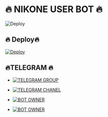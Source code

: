 # 🔥 NIKONE USER BOT 🔥

![Deploy](https://te.legra.ph/file/b4bcbd583c09e74f0a565.jpg)


## 🔥 Deploy🔥

[![Deploy](https://www.herokucdn.com/deploy/button.svg)](https://heroku.com/chamodbot/nikoneuserbot)

## 🔥TELEGRAM 🔥
- [![TELEGRAM GROUP](https://img.shields.io/badge/Telegram-Group-brightgreen)](https://t.me/Developernikoneteam)


- [![TELEGRAM CHANEL](https://img.shields.io/badge/Telegram-Channel-brightgreen)](https://t.me/Developernikoneteamchanel)

  
- [![BOT OWNER](https://img.shields.io/badge/BOT-OWNER-brightgreen)](https://t.me/chamod_deshan)


- [![BOT OWNER](https://img.shields.io/badge/BOT-SUPORT-brightgreen)](https://t.me/bimsaramalinga)

